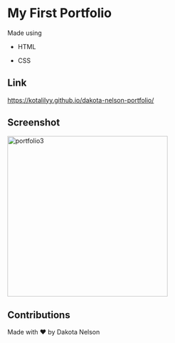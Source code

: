 # My First Portfolio

Made using

* HTML

* CSS

## Link

https://kotalilyy.github.io/dakota-nelson-portfolio/

## Screenshot

<img width="360" alt="portfolio3" src="https://user-images.githubusercontent.com/77229281/108534658-00483c80-72a0-11eb-80c3-554e5f9eeba8.png">

## Contributions

Made with ❤️ by Dakota Nelson
